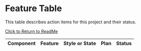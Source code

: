 # Feature Table

This table describes action items for this project and their status.

[Click to Return to ReadMe](../../../ReadMe.md)

| Component | Feature | Style or State | Plan | Status |
|----|----|----|----|----|
